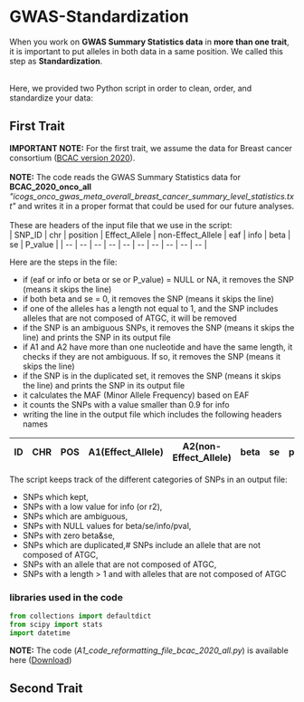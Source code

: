 # GWAS-Standardization
When you work on **GWAS Summary Statistics data** in **more than one trait**, it is important to put alleles in both data in a same position. We called this step as **Standardization**. <br><br>

Here, we provided two Python script in order to clean, order, and standardize your data:
## First Trait
**IMPORTANT NOTE:** For the first trait, we assume the data for Breast cancer consortium ([BCAC version 2020](https://bcac.ccge.medschl.cam.ac.uk/bcacdata/oncoarray/oncoarray-and-combined-summary-result/)).<br><br>
**NOTE:** The code reads the GWAS Summary Statistics data for **BCAC_2020_onco_all** *"icogs_onco_gwas_meta_overall_breast_cancer_summary_level_statistics.txt"* and writes it in a proper format that could be used for our future analyses. <br><br>
These are headers of the input file that we use in the script:
<br>
| SNP_ID | chr | position | Effect_Allele | non-Effect_Allele | eaf | info | beta | se | P_value |
| -- | -- | -- | -- | -- | -- | -- | -- | -- | -- |

Here are the steps in the file:
- if (eaf or info or beta or se or P_value) = NULL or NA, it removes the SNP (means it skips the line)
- if both beta and se = 0, it removes the SNP (means it skips the line)
- if one of the alleles has a length not equal to 1, and the SNP includes alleles that are not composed of ATGC, it will be removed 
- if the SNP is an ambiguous SNPs, it removes the SNP (means it skips the line) and prints the SNP in its output file
- if A1 and A2 have more than one nucleotide and have the same length, it checks if they are not ambiguous. If so, it removes the SNP (means it skips the line)
- if the SNP is in the duplicated set, it removes the SNP (means it skips the line) and prints the SNP in its output file
- it calculates the MAF (Minor Allele Frequency) based on EAF 
- it counts the SNPs with a value smaller than 0.9 for info
- writing the line in the output file which includes the following headers names

| ID | CHR | POS | A1(Effect_Allele) | A2(non-Effect_Allele) | beta | se | p | info | 0 | eaf | MAF |
| -- | -- | -- | -- | -- | -- | -- | -- | -- | -- | -- | -- |

The script keeps track of the different categories of SNPs in an output file:
- SNPs which kept, 
- SNPs with a low value for info (or r2),
- SNPs which are ambiguous, 
- SNPs with NULL values for beta/se/info/pval,
- SNPs with zero beta&se,
- SNPs which are duplicated,# SNPs include an allele that are not composed of ATGC,
- SNPs with an allele that are not composed of ATGC,
- SNPs with a length > 1 and with alleles that are not composed of ATGC

### libraries used in the code
```python
from collections import defaultdict
from scipy import stats
import datetime
```

**NOTE:** The code (*A1_code_reformatting_file_bcac_2020_all.py*) is available here ([Download](https://github.com/CESP-ExpHer/GCPBayes-Pipeline/blob/main/0_Codes))
## Second Trait
